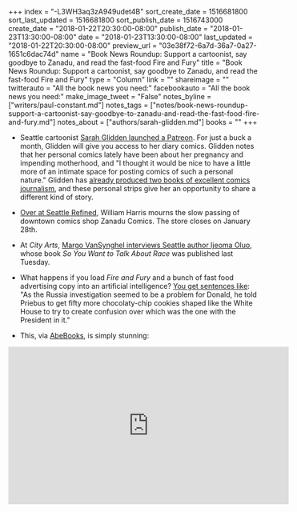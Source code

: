 +++
index = "-L3WH3aq3zA949udet4B"
sort_create_date = 1516681800
sort_last_updated = 1516681800
sort_publish_date = 1516743000
create_date = "2018-01-22T20:30:00-08:00"
publish_date = "2018-01-23T13:30:00-08:00"
date = "2018-01-23T13:30:00-08:00"
last_updated = "2018-01-22T20:30:00-08:00"
preview_url = "03e38f72-6a7d-36a7-0a27-1651c6dac74d"
name = "Book News Roundup: Support a cartoonist, say goodbye to Zanadu, and read the fast-food Fire and Fury"
title = "Book News Roundup: Support a cartoonist, say goodbye to Zanadu, and read the fast-food Fire and Fury"
type = "Column"
link = ""
shareimage = ""
twitterauto = "All the book news you need:"
facebookauto = "All the book news you need:"
make_image_tweet = "False"
notes_byline = ["writers/paul-constant.md"]
notes_tags = ["notes/book-news-roundup-support-a-cartoonist-say-goodbye-to-zanadu-and-read-the-fast-food-fire-and-fury.md"]
notes_about = ["authors/sarah-glidden.md"]
books = ""
+++
* Seattle cartoonist [Sarah Glidden launched a Patreon](https://www.patreon.com/sarahglidden). For just a buck a month, Glidden will give you access to her diary comics. Glidden notes that her personal comics lately have been about her pregnancy and impending motherhood, and "I thought it would be nice to have a little more of an intimate space for posting comics of such a personal nature." Glidden has [already produced two books of excellent comics journalism](http://www.seattlereviewofbooks.com/notes/2015/10/19/new-hire-sarah-glidden-doesnt-believe-in-the-seattle-freeze/), and these personal strips give her an opportunity to share a different kind of story. 

* [Over at Seattle Refined](http://seattlerefined.com/lifestyle/local-comic-store-closes-after-42-years-of-service), William Harris mourns the slow passing of downtown comics shop Zanadu Comics. The store closes on January 28th.

* At *City Arts*, [Margo VanSynghel interviews Seattle author Ijeoma Oluo](http://www.cityartsmagazine.com/the-honest-truth-qa-with-ijeoma-oluo/), whose book *So You Want to Talk About Race* was published last Tuesday.

* What happens if you load *Fire and Fury* and a bunch of fast food advertising copy into an artificial intelligence? [You get sentences like](http://botnik.org/content/fire-and-fury.html): "As the Russia investigation seemed to be a problem for Donald, he told Priebus to get fifty more chocolaty-chip cookies shaped like the White House to try to create confusion over which was the one with the President in it."

* This, via [AbeBooks](https://www.abebooks.com/blog/index.php/2018/01/19/germanys-parthenon-of-banned-books/), is simply stunning:

<iframe width="560" height="315" src="https://www.youtube.com/embed/V3FCN8RMrCs?rel=0" frameborder="0" allow="autoplay; encrypted-media" allowfullscreen></iframe>